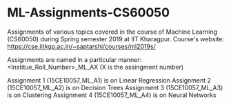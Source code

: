 # ML-Assignments-CS60050
Assignments of various topics covered in the course of Machine Learning (CS60050) during Spring semester 2019 at IIT Kharagpur.
Course's website: https://cse.iitkgp.ac.in/~saptarshi/courses/ml2019s/

Assignments are named in a particular manner: <Institue_Roll_Number>_ML_AX (X is the assingment number)

Assignment 1 (15CE10057_ML_A1) is on Linear Regression
Assignment 2 (15CE10057_ML_A2) is on Decision Trees
Assignment 3 (15CE10057_ML_A3) is on Clustering
Assignment 4 (15CE10057_ML_A4) is on Neural Networks
